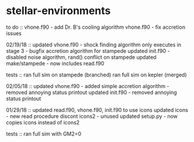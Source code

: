 # stellar-environments

to do    :: vhone.f90 - add Dr. B's cooling algorithm
            vhone.f90 - fix accretion issues


02/19/18 :: updated vhone.f90
             - shock finding algorithm only executes in stage 3
             - bugfix accretion algorithm for stampede
            updated init.f90
             - disabled noise algorithm, rand() conflict on stampede
            updated make/stampede
             - now includes read.f90 
            
   tests :: ran full sim on stampede (branched)
            ran full sim on kepler (merged)


02/05/18 :: updated vhone.f90 
             - added simple accretion algorithm
             - removed annoying status printout
            updated init.f90
             - removed annoying status printout



01/29/18 :: updated read.f90, vhone.f90, init.f90 to use icons
            updated icons - new read procedure
            discont icons2 - unused
            updated setup.py - now copies icons instead of icons2

   tests :: ran full sim with GM2=0
